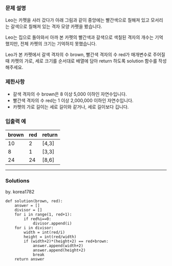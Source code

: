 ### 문제 설명

Leo는 카펫을 사러 갔다가 아래 그림과 같이 중앙에는 빨간색으로 칠해져 있고 모서리는 갈색으로 칠해져 있는 격자 모양 카펫을 봤습니다.



Leo는 집으로 돌아와서 아까 본 카펫의 빨간색과 갈색으로 색칠된 격자의 개수는 기억했지만, 전체 카펫의 크기는 기억하지 못했습니다.

Leo가 본 카펫에서 갈색 격자의 수 brown, 빨간색 격자의 수 red가 매개변수로 주어질 때 카펫의 가로, 세로 크기를 순서대로 배열에 담아 return 하도록 solution 함수를 작성해주세요.


### 제한사항
* 갈색 격자의 수 brown은 8 이상 5,000 이하인 자연수입니다.
* 빨간색 격자의 수 red는 1 이상 2,000,000 이하인 자연수입니다.
* 카펫의 가로 길이는 세로 길이와 같거나, 세로 길이보다 깁니다.

### 입출력 예
|brown|red|return|
|--|--|--|
|10|2|[4,3]|
|8|1|[3,3]|
|24|24|[8,6]|

---
### Solutions

by. korea1782

```python3
def solution(brown, red):
    answer = []
    divisor = []
    for i in range(1, red+1):
        if red%i==0:
            divisor.append(i)
    for i in divisor:
        width = int(red/i)
        height = int(red/width)
        if (width+2)*(height+2) == red+brown:
            answer.append(width+2)
            answer.append(height+2)
            break
    return answer
```
